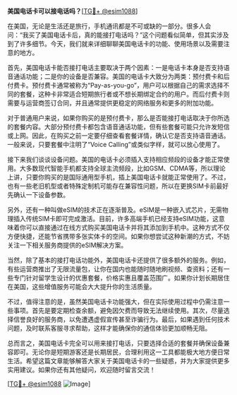 **美国电话卡可以接电话吗？**[[TG💪+ @esim1088](https://t.me/s/esim1088)]

在美国，无论是生活还是旅行，手机通讯都是不可或缺的一部分。很多人会问：“我买了美国电话卡后，真的能接打电话吗？”这个问题看似简单，但其实涉及到了许多细节。今天，我们就来详细聊聊美国电话卡的功能、使用场景以及需要注意的地方。

首先，美国电话卡能否接打电话主要取决于两个因素：一是电话卡本身是否支持语音通话功能；二是你的设备是否兼容。美国的电话卡大致分为两类：预付费卡和后付费卡。预付费卡通常被称为“Pay-as-you-go”，用户可以根据自己的需求选择不同的套餐，这种卡非常适合短期旅行者或不想长期绑定合约的用户。而后付费卡则需要与运营商签订合同，并且通常提供更稳定的网络服务和更多的附加功能。

对于普通用户来说，如果你购买的是预付费卡，那么是否能接打电话取决于你所选的套餐内容。大部分预付费卡都包含语音通话功能，但有些套餐可能只允许发短信或上网。因此，在购买之前一定要仔细查看套餐详情，确认它是否支持语音通话。一般来说，只要套餐中注明了“Voice Calling”或类似字样，就可以放心使用了。

接下来我们谈谈设备问题。美国的电话卡必须插入支持相应频段的设备才能正常使用。大多数现代智能手机都支持全球主流频段，比如GSM、CDMA等，所以理论上讲，只要你购买的是国际通用型手机，插上美国电话卡就能正常使用了。不过，也有一些老旧机型或者特殊定制机可能存在兼容性问题，所以在更换SIM卡前最好先确认一下设备参数。

另外，还有一种叫做eSIM的技术正在逐渐普及。eSIM是一种嵌入式芯片，无需物理插入传统SIM卡即可完成激活。目前，许多高端手机已经支持eSIM功能，这意味着你可以直接通过在线方式购买美国电话卡并将其添加到手机中。这种方式不仅方便快捷，还能节省携带多张实体卡的空间。如果你想尝试这种新潮的方式，不妨关注一下相关服务商提供的eSIM解决方案。

当然，除了基本的接打电话功能外，美国电话卡还提供了很多额外的服务。例如，有些运营商推出了无限流量包，让你在国内也能随时随地刷视频、查资料；还有一些专门针对留学生设计的优惠套餐，价格实惠且覆盖范围广。如果你计划长期居住在美国，这些增值服务可能会大大提升你的生活质量。

不过，值得注意的是，虽然美国电话卡功能强大，但在实际使用过程中仍需注意一些事项。首先是要定期检查余额，避免因欠费而导致无法继续使用。其次，尽量选择信誉良好的服务商，以免遭遇虚假宣传甚至诈骗行为。最后，如果遇到任何技术问题，及时联系客服寻求帮助，这样才能确保你的通信体验更加顺畅无阻。

总而言之，美国电话卡完全可以用来接打电话，只要选择合适的套餐并确保设备兼容即可。无论你是短期游客还是长期居民，合理利用这一工具都能极大地方便日常生活。希望这篇文章能够解答大家关于美国电话卡的一些疑惑，并为大家提供更多实用建议。如果你还有其他疑问，欢迎随时留言交流！

[[TG💪+ @esim1088](https://t.me/s/esim1088) ![Image](https://i.postimg.cc/4NQfJmqS/Snipaste-2025-05-13-00-14-12.png)]